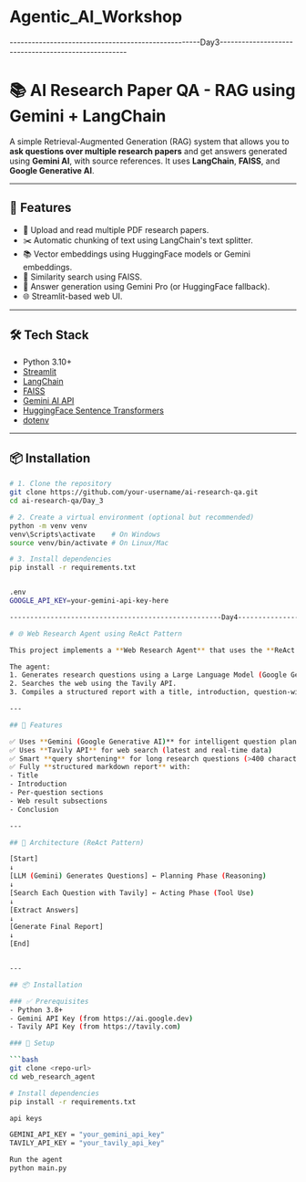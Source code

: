 # Agentic_AI_Workshop

----------------------------------------------------Day3----------------------------------------------------
# 📚 AI Research Paper QA - RAG using Gemini + LangChain

A simple Retrieval-Augmented Generation (RAG) system that allows you to **ask questions over multiple research papers** and get answers generated using **Gemini AI**, with source references. It uses **LangChain**, **FAISS**, and **Google Generative AI**.

---

## 🚀 Features

- 📂 Upload and read multiple PDF research papers.
- ✂️ Automatic chunking of text using LangChain's text splitter.
- 📚 Vector embeddings using HuggingFace models or Gemini embeddings.
- 🔎 Similarity search using FAISS.
- 🧠 Answer generation using Gemini Pro (or HuggingFace fallback).
- 🌐 Streamlit-based web UI.

---

## 🛠️ Tech Stack

- Python 3.10+
- [Streamlit](https://streamlit.io/)
- [LangChain](https://www.langchain.com/)
- [FAISS](https://github.com/facebookresearch/faiss)
- [Gemini AI API](https://ai.google.dev/)
- [HuggingFace Sentence Transformers](https://www.sbert.net/)
- [dotenv](https://pypi.org/project/python-dotenv/)

---

## 📦 Installation

```bash
# 1. Clone the repository
git clone https://github.com/your-username/ai-research-qa.git
cd ai-research-qa/Day_3

# 2. Create a virtual environment (optional but recommended)
python -m venv venv
venv\Scripts\activate    # On Windows
source venv/bin/activate # On Linux/Mac

# 3. Install dependencies
pip install -r requirements.txt


.env 
GOOGLE_API_KEY=your-gemini-api-key-here

----------------------------------------------------Day4----------------------------------------------------

# 🌐 Web Research Agent using ReAct Pattern

This project implements a **Web Research Agent** that uses the **ReAct pattern (Reasoning + Acting)** to perform topic-based research using LLMs and web search tools.

The agent:
1. Generates research questions using a Large Language Model (Google Gemini).
2. Searches the web using the Tavily API.
3. Compiles a structured report with a title, introduction, question-wise findings, and a conclusion.

---

## 🚀 Features

✅ Uses **Gemini (Google Generative AI)** for intelligent question planning  
✅ Uses **Tavily API** for web search (latest and real-time data)  
✅ Smart **query shortening** for long research questions (>400 characters)  
✅ Fully **structured markdown report** with:
- Title
- Introduction
- Per-question sections
- Web result subsections
- Conclusion

---

## 🧠 Architecture (ReAct Pattern)

[Start]
↓
[LLM (Gemini) Generates Questions] ← Planning Phase (Reasoning)
↓
[Search Each Question with Tavily] ← Acting Phase (Tool Use)
↓
[Extract Answers]
↓
[Generate Final Report]
↓
[End]


---

## 📦 Installation

### ✅ Prerequisites
- Python 3.8+
- Gemini API Key (from https://ai.google.dev)
- Tavily API Key (from https://tavily.com)

### 🔧 Setup

```bash
git clone <repo-url>
cd web_research_agent

# Install dependencies
pip install -r requirements.txt

api keys

GEMINI_API_KEY = "your_gemini_api_key"
TAVILY_API_KEY = "your_tavily_api_key"

Run the agent
python main.py
